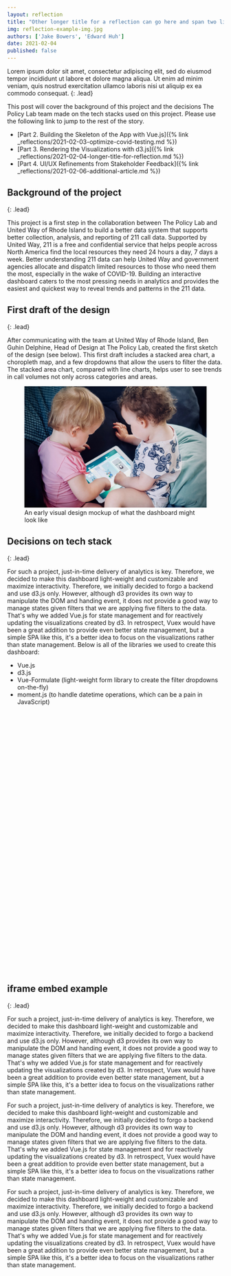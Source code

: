 ```yaml
---
layout: reflection
title: "Other longer title for a reflection can go here and span two lines"
img: reflection-example-img.jpg
authors: ['Jake Bowers', 'Edward Huh']
date: 2021-02-04
published: false
---
```


Lorem ipsum dolor sit amet, consectetur adipiscing elit, sed do eiusmod tempor incididunt ut labore et dolore magna aliqua. Ut enim ad minim veniam, quis nostrud exercitation ullamco laboris nisi ut aliquip ex ea commodo consequat.
{: .lead}

This post will cover the background of this project and the decisions The Policy Lab team made on the tech stacks used on this project. Please use the following link to jump to the rest of the story.

- [Part 2. Building the Skeleton of the App with Vue.js]({% link _reflections/2021-02-03-optimize-covid-testing.md %})
- [Part 3. Rendering the Visualizations with d3.js]({% link _reflections/2021-02-04-longer-title-for-reflection.md %})
- [Part 4. UI/UX Refinements from Stakeholder Feedback]({% link _reflections/2021-02-06-additional-article.md %})

## Background of the project
{: .lead}

This project is a first step in the collaboration between The Policy Lab and United Way of Rhode Island to build a better data system that supports better collection, analysis, and reporting of 211 call data. Supported by United Way, 211 is a free and confidential service that helps people across North America find the local resources they need 24 hours a day, 7 days a week. Better understanding 211 data can help United Way and government agencies allocate and dispatch limited resources to those who need them the most, especially in the wake of COVID-19. Building an interactive dashboard caters to the most pressing needs in analytics and provides the easiest and quickest way to reveal trends and patterns in the 211 data.

## First draft of the design
{: .lead}

After communicating with the team at United Way of Rhode Island, Ben Guhin Delphine, Head of Design at The Policy Lab, created the first sketch of the design (see below). This first draft includes a stacked area chart, a choropleth map, and a few dropdowns that allow the users to filter the data. The stacked area chart, compared with line charts, helps user to see trends in call volumes not only across categories and areas.

<figure>
  <img class="img--rwd" src="/assets/img/reflections/reflection-example-img.jpg" alt="The first draft of the United Way 211 dashboard">
  <figcaption>An early visual design mockup of what the dashboard might look like</figcaption>
</figure>

## Decisions on tech stack
{: .lead}

For such a project, just-in-time delivery of analytics is key. Therefore, we decided to make this dashboard light-weight and customizable and maximize interactivity. Therefore, we initially decided to forgo a backend and use d3.js only. However, although d3 provides its own way to manipulate the DOM and handing event, it does not provide a good way to manage states given filters that we are applying five filters to the data. That's why we added Vue.js for state management and for reactively updating the visualizations created by d3. In retrospect, Vuex would have been a great addition to provide even better state management, but a simple SPA like this, it's a better idea to focus on the visualizations rather than state management. Below is all of the libraries we used to create this dashboard:
- Vue.js
- d3.js
- Vue-Formulate (light-weight form library to create the filter dropdowns on-the-fly)
- moment.js (to handle datetime operations, which can be a pain in JavaScript)

<div class="float-right">
  <iframe src="" style="width: 100%; height: 600px; border: 0px none;"></iframe>
</div>

## iframe embed example
{: .lead}

For such a project, just-in-time delivery of analytics is key. Therefore, we decided to make this dashboard light-weight and customizable and maximize interactivity. Therefore, we initially decided to forgo a backend and use d3.js only. However, although d3 provides its own way to manipulate the DOM and handing event, it does not provide a good way to manage states given filters that we are applying five filters to the data. That's why we added Vue.js for state management and for reactively updating the visualizations created by d3. In retrospect, Vuex would have been a great addition to provide even better state management, but a simple SPA like this, it's a better idea to focus on the visualizations rather than state management.

For such a project, just-in-time delivery of analytics is key. Therefore, we decided to make this dashboard light-weight and customizable and maximize interactivity. Therefore, we initially decided to forgo a backend and use d3.js only. However, although d3 provides its own way to manipulate the DOM and handing event, it does not provide a good way to manage states given filters that we are applying five filters to the data. That's why we added Vue.js for state management and for reactively updating the visualizations created by d3. In retrospect, Vuex would have been a great addition to provide even better state management, but a simple SPA like this, it's a better idea to focus on the visualizations rather than state management.

For such a project, just-in-time delivery of analytics is key. Therefore, we decided to make this dashboard light-weight and customizable and maximize interactivity. Therefore, we initially decided to forgo a backend and use d3.js only. However, although d3 provides its own way to manipulate the DOM and handing event, it does not provide a good way to manage states given filters that we are applying five filters to the data. That's why we added Vue.js for state management and for reactively updating the visualizations created by d3. In retrospect, Vuex would have been a great addition to provide even better state management, but a simple SPA like this, it's a better idea to focus on the visualizations rather than state management.
